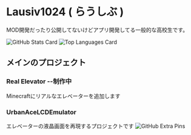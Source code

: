 # Lausiv1024  ( らうしぶ )

MOD開発だったり公開してないけどアプリ開発してる一般的な高校生です。

![GitHub Stats Card](https://github-readme-stats.vercel.app/api?username=Lausiv1024&count_private=true&show_icons=true&hide_title=true&include_all_commits=true&theme=dark)
![Top Languages Card](https://github-readme-stats.vercel.app/api/top-langs/?username=Lausiv1024&theme=dark)

## メインのプロジェクト

### Real Elevator --制作中
Minecraftにリアルなエレベーターを追加します

### UrbanAceLCDEmulator
エレベーターの液晶画面を再現するプロジェクトです
![GitHub Extra Pins](https://github-readme-stats.vercel.app/api/pin/?username=Lausiv1024&repo=UrbanAceLCDEmulator)
